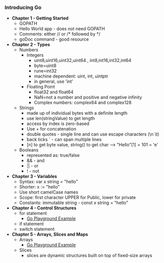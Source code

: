 ### Introducing Go
- **Chapter 1 - Getting Started**
  - GOPATH
  - Hello World app - does not need GOPATH
  - Comments: either // or /* followed by */
  - goDoc command - good resource
- **Chapter 2 - Types**
  - Numbers
    - Integers
      - uint8,uint16,uint32,uint64 , int8,int16,int32,int64
      - byte=uint8
      - rune=int32
      - machine dependent: uint, int, uintptr
      - in general, use 'int'
    - Floating Point
      - float32 and float64
      - NaN=not a number and positive and negative infinity
      - Complex numbers: complex64 and complex128
  - Strings
    - made up of individual bytes with a definite length
    - use len(stringValue) to get length
    - access by index is zero-based
    - Use + for concatenation
    - double quotes - single line and can use escape characters (\n \t)
    - back ticks ` - can span multiple lines
    - [n] to get byte value, string() to get char --> "Hello"[1] = 101 = 'e'
  - Booleans
    - represented as: true/false
    - && - and
    - || - or
    - ! - not
- **Chapter 3 - Variables**
  - Syntax: var x string = "hello"
  - Shorter: x := "hello"
  - Use short camelCase names
  - Scope: first character UPPER for Public, lower for private
  - Constants: immutable string - const x string = "hello"
- **Chapter 4 - Control Structures** 
  - for statement
    - [Go Playground Example](https://play.golang.org/p/CJ8JF17L_I)
  - if statement
  - switch statement
- **Chapter 5 - Arrays, Slices and Maps** 
  - Arrays
    - [Go Playground Example](https://play.golang.org/p/0W7B7XvVcw)
  - Slices
    - slices are dynamic structures built on top of fixed-size arrays
